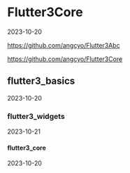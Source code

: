 # Flutter3Core

2023-10-20

https://github.com/angcyo/Flutter3Abc

https://github.com/angcyo/Flutter3Core

## flutter3_basics

2023-10-20

### flutter3_widgets

2023-10-21

#### flutter3_core

2023-10-20